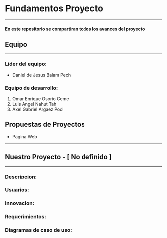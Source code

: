 # Fundamentos Proyecto
---
#### En este repositorio se compartiran todos los avances del proyecto

## Equipo
---
### Lider del equipo: 

- Daniel de Jesus Balam Pech

### Equipo de desarrollo:

1. Omar Enrique Osorio Ceme
2. Luis Angel Nahut Tah
3. Axel Gabriel Argaez Pool

## Propuestas de Proyectos

- Pagina Web

---

## Nuestro Proyecto - [ No definido ]
----

### Descripcion:

### Usuarios:

### Innovacion:

### Requerimientos:

### Diagramas de caso de uso:
